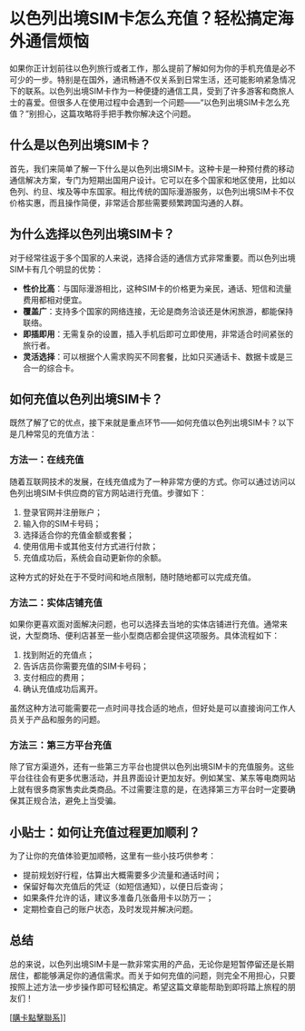 # 以色列出境SIM卡怎么充值？轻松搞定海外通信烦恼

如果你正计划前往以色列旅行或者工作，那么提前了解如何为你的手机充值是必不可少的一步。特别是在国外，通讯畅通不仅关系到日常生活，还可能影响紧急情况下的联系。以色列出境SIM卡作为一种便捷的通信工具，受到了许多游客和商旅人士的喜爱。但很多人在使用过程中会遇到一个问题——“以色列出境SIM卡怎么充值？”别担心，这篇攻略将手把手教你解决这个问题。

## 什么是以色列出境SIM卡？

首先，我们来简单了解一下什么是以色列出境SIM卡。这种卡是一种预付费的移动通信解决方案，专门为短期出国用户设计。它可以在多个国家和地区使用，比如以色列、约旦、埃及等中东国家。相比传统的国际漫游服务，以色列出境SIM卡不仅价格实惠，而且操作简便，非常适合那些需要频繁跨国沟通的人群。

## 为什么选择以色列出境SIM卡？

对于经常往返于多个国家的人来说，选择合适的通信方式非常重要。而以色列出境SIM卡有几个明显的优势：

- **性价比高**：与国际漫游相比，这种SIM卡的价格更为亲民，通话、短信和流量费用都相对便宜。
- **覆盖广**：支持多个国家的网络连接，无论是商务洽谈还是休闲旅游，都能保持联络。
- **即插即用**：无需复杂的设置，插入手机后即可立即使用，非常适合时间紧张的旅行者。
- **灵活选择**：可以根据个人需求购买不同套餐，比如只买通话卡、数据卡或是三合一的综合卡。

## 如何充值以色列出境SIM卡？

既然了解了它的优点，接下来就是重点环节——如何充值以色列出境SIM卡？以下是几种常见的充值方法：

### 方法一：在线充值

随着互联网技术的发展，在线充值成为了一种非常方便的方式。你可以通过访问以色列出境SIM卡供应商的官方网站进行充值。步骤如下：

1. 登录官网并注册账户；
2. 输入你的SIM卡号码；
3. 选择适合你的充值金额或套餐；
4. 使用信用卡或其他支付方式进行付款；
5. 充值成功后，系统会自动更新你的余额。

这种方式的好处在于不受时间和地点限制，随时随地都可以完成充值。

### 方法二：实体店铺充值

如果你更喜欢面对面解决问题，也可以选择去当地的实体店铺进行充值。通常来说，大型商场、便利店甚至一些小型商店都会提供这项服务。具体流程如下：

1. 找到附近的充值点；
2. 告诉店员你需要充值的SIM卡号码；
3. 支付相应的费用；
4. 确认充值成功后离开。

虽然这种方法可能需要花一点时间寻找合适的地点，但好处是可以直接询问工作人员关于产品和服务的问题。

### 方法三：第三方平台充值

除了官方渠道外，还有一些第三方平台也提供以色列出境SIM卡的充值服务。这些平台往往会有更多优惠活动，并且界面设计更加友好。例如某宝、某东等电商网站上就有很多商家售卖此类商品。不过需要注意的是，在选择第三方平台时一定要确保其正规合法，避免上当受骗。

## 小贴士：如何让充值过程更加顺利？

为了让你的充值体验更加顺畅，这里有一些小技巧供参考：

- 提前规划好行程，估算出大概需要多少流量和通话时间；
- 保留好每次充值后的凭证（如短信通知），以便日后查询；
- 如果条件允许的话，建议多准备几张备用卡以防万一；
- 定期检查自己的账户状态，及时发现并解决问题。

## 总结

总的来说，以色列出境SIM卡是一款非常实用的产品，无论你是短暂停留还是长期居住，都能够满足你的通信需求。而关于如何充值的问题，则完全不用担心，只要按照上述方法一步步操作即可轻松搞定。希望这篇文章能帮助到即将踏上旅程的朋友们！

[[購卡點擊聯系](https://t.me/s/esim1088)]]